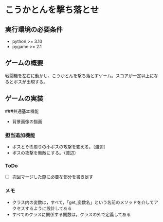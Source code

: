 # こうかとんを撃ち落とせ
## 実行環境の必要条件
* python >= 3.10
* pygame >= 2.1

## ゲームの概要
戦闘機を左右に動かし、こうかとんを撃ち落とすゲーム。スコアが一定以上になるとボスが出現する。

## ゲームの実装
###共通基本機能
* 背景画像の描画
### 担当追加機能
* ボスとその周りの小ボスの攻撃を変える。（渡辺）
* ボスの攻撃を無敵にする。（渡辺）
### ToDo
- [ ] 次回マージした際に必要な部分を書き足す

### メモ
* クラス内の変数は，すべて，「get_変数名」という名前のメソッドを介してアクセスするように設計してある
* すべてのクラスに関係する関数は，クラスの外で定義してある
